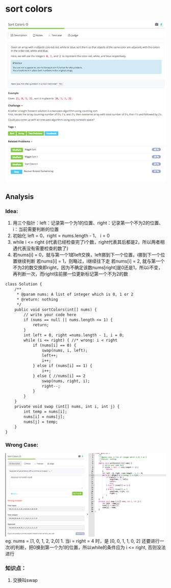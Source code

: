 # sort colors

![](../../../.gitbook/assets/screen-shot-2017-08-21-at-10.49.33-am.png)

## Analysis

### Idea:

1. 用三个指针：left：记录第一个为1的位置、right：记录第一个不为2的位置、i：当前需要判断的位置
2. 初始化 left = 0、right = nums.length - 1、 i = 0  
3. while i &lt;= right \(i代表已经检查完了i个数，right代表其后都是2，所以两者相遇代表没有需要检查的数了\)
4. 若nums\[i\] = 0，就与第一个1即left交换，left挪到下一个位置，i挪到下一个位置继续判断  若nums\[i\] = 1，则略过，i继续往下走  若nums\[i\] = 2, 就与第一个不为2的数交换即right，因为不确定该数nums\[right\]是0还是1，所以i不变，再判断一次，而right往前挪一位更新标记第一个不为2的数

```text
class Solution {
    /**
     * @param nums: A list of integer which is 0, 1 or 2 
     * @return: nothing
     */
    public void sortColors(int[] nums) {
        // write your code here
        if (nums == null || nums.length <= 1) {
            return;
        }
        int left = 0, right =nums.length - 1, i = 0;
        while (i <= right) { //* wrong: i < right
            if (nums[i] == 0) {
                swap(nums, i, left);
                left++;
                i++;
            } else if (nums[i] == 1) {
                i++;
            } else { //nums[i] == 2
                swap(nums, right, i); 
                right--;
            }
        }
    }
    private void swap (int[] nums, int i, int j) {
        int temp = nums[i];
        nums[i] = nums[j];
        nums[j] = temp;
    }
}
```

### Wrong Case:

![](../../../.gitbook/assets/screen-shot-2017-08-21-at-10.54.56-am.png) eg. nums = \[1, 0, 1, 2, 2,0\] 1. 当i = right = 4 时，是 \[0, 0, 1, 1, 0, 2\] 还要进行一次i的判断，把0换到第一个为1的位置，所以while的条件应为 i &lt;= right, 否则没法进行

### 知识点：

1. 交换叫swap

